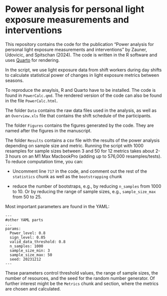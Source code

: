 
<!-- README.md is generated from README.Rmd. Please edit that file -->

# Power analysis for personal light exposure measurements and interventions

<!-- badges: start -->
<!-- badges: end -->

This repository contains the code for the publication “Power analysis
for personal light exposure measurements and interventions” by Zauner,
Udovicic, and Spitschan (2024). The code is written in the R software
and uses [Quarto](https://quarto.org) for rendering.

In the script, we use light exposure data from shift workers during day
shifts to calculate statistical power of changes in light exposure
metrics between seasons.

To reproduce the anaylsis, R and Quarto have to be installed. The code
is found in `PowerCalc.qmd`. The rendered version of the code can also
be found in the file `PowerCalc.html`.

The folder `Data` contains the raw data files used in the analysis, as
well as an `Overview.xls` file that contains the shift schedule of the
participants.

The folder `Figures` contains the figures generated by the code. They
are named after the figures in the manuscript.

The folder `Results` contains a csv file with the results of the power
analysis depending on sample size and metric. Running the script with
1000 resamples for sample sizes between 3 and 50 for 12 metrics takes
about 2-3 hours on an M1 Max MacbookPro (adding up to 576,000
resamples/tests). To reduce computation time, you can:

- Uncomment line `717` in the code, and comment out the rest of the
  `statistics` chunk as well as the `bootstrapping` chunk

- reduce the number of bootstraps, e.g., by reducing `n_samples` from
  1000 to 10. Or by reducing the range of sample sizes, e.g.,
  `sample_size_max` from 50 to 25.

Most important parameters are found in the YAML:

    ---
    #other YAML parts
    ...
    params:
      Power_level: 0.8
      sign_level: 0.05
      valid_data_threshold: 0.8
      n_samples: 1000
      sample_size_min: 3
      sample_size_max: 50
      seed: 20231212
    ---

These parameters control threshold values, the range of sample sizes,
the number of resources, and the seed for the random number generator.
Of further interest might be the `Metrics` chunk and section, where the
metrics are chosen and calculated.
